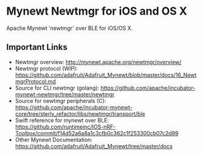# Mynewt Newtmgr for iOS and OS X

Apache Mynewt 'newtmgr' over BLE for iOS/OS X.

## Important Links

- Newtmgr overview: http://mynewt.apache.org/newtmgr/overview/
- Newtmgr protocol (WIP): https://github.com/adafruit/Adafruit_Mynewt/blob/master/docs/16_NewtmgrProtocol.md
- Source for CLI newtmgr (golang): https://github.com/apache/incubator-mynewt-newtmgr/tree/master/newtmgr
- Source for newtmgr peripherals (C): https://github.com/apache/incubator-mynewt-core/tree/sterly_refactor/libs/newtmgr/transport/ble
- Swift reference for mynewt over BLE: https://github.com/runtimeinc/IOS-nRF-Toolbox/commit/f14d52a6a8a1c3cfb0c362c1f253300cb07c2d99
- Other Mynewt Documentation: https://github.com/adafruit/Adafruit_Mynewt/tree/master/docs
